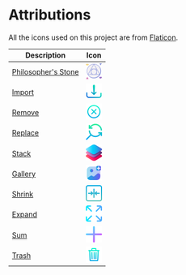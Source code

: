 # Attributions

All the icons used on this project are from [Flaticon](https://www.flaticon.com/).

| Description | Icon |
| ---- | ---- |
| [Philosopher's Stone](https://www.flaticon.com/free-icon/philosophers-stone_4330742?term=alchemy&page=1&position=33&origin=search&related_id=4330742) | <img src="philosophers-stone.png" width="32"> |
| [Import](https://www.flaticon.com/free-icon/download_6096626?term=import&page=1&position=58&origin=search&related_id=6096626) | <img src="import.png" width="32"> |
| [Remove](https://www.flaticon.com/free-icon/remove_3133904?term=remove&page=1&position=5&origin=search&related_id=3133904) | <img src="remove.png" width="32"> |
| [Replace](https://www.flaticon.com/free-icon/find_1665743?term=replace&page=1&position=18&origin=search&related_id=1665743) | <img src="replace.png" width="32"> |
| [Stack](https://www.flaticon.com/free-icon/layers_3308315?term=ui&page=1&position=2&origin=search&related_id=3308315) | <img src="stack.png" width="32"> |
| [Gallery](https://www.flaticon.com/free-icon/gallery_10054290?term=image&related_id=10054290) | <img src="gallery.png" width="32"> |
| [Shrink](https://www.flaticon.com/free-icon/shrink_4979964?term=shrink&page=2&position=20&origin=search&related_id=4979964) | <img src="shrink.png" width="32"> |
| [Expand](https://www.flaticon.com/free-icon/expand_747941?term=expand&page=2&position=12&origin=search&related_id=747941) | <img src="expand.png" width="32"> |
| [Sum](https://www.flaticon.com/free-icon/positive-sign_7782645?term=add&page=1&position=2&origin=search&related_id=7782645) | <img src="sum.png" width="32"> |
| [Trash](https://www.flaticon.com/free-icon/remove_3133791?term=remove&page=1&position=1&origin=search&related_id=3133791) | <img src="trash.png" width="32"> |







<!-- | Description (with the link)                                     | Icon (resized to 32px)  | file_name.png   |
| ------------------------------------------------------------- | ----------------------- | --------------- |
| [Philosopher's Stone](https://www.flaticon.com/free-icon/philosophers-stone_4330742?term=alchemy&page=1&position=33&origin=search&related_id=4330742) | <img src="philosophers-stone.png" width="32"> | philosophers-stone.png |
| [Import](https://www.flaticon.com/free-icon/download_6096626?term=import&page=1&position=58&origin=search&related_id=6096626) | <img src="import.png" width="32"> | [import.png](import.png) |
| [Remove](https://www.flaticon.com/free-icon/remove_3133904?term=remove&page=1&position=5&origin=search&related_id=3133904) | <img src="remove.png" width="32"> | [remove.png](remove.png) |
| [Replace](https://www.flaticon.com/free-icon/find_1665743?term=replace&page=1&position=18&origin=search&related_id=1665743) | <img src="replace.png" width="32"> | [replace.png](replace.png) |
| [Stack](https://www.flaticon.com/free-icon/layers_3308315?term=ui&page=1&position=2&origin=search&related_id=3308315) | <img src="stack.png" width="32"> | [stack.png](stack.png) |
| [Gallery](https://www.flaticon.com/free-icon/gallery_10054290?term=image&related_id=10054290) | <img src="gallery.png" width="32"> | [gallery.png](gallery.png) |
| [Shrink](https://www.flaticon.com/free-icon/shrink_4979964?term=shrink&page=2&position=20&origin=search&related_id=4979964) | <img src="shrink.png" width="32"> | [shrink.png](shrink.png) |
| [Expand](https://www.flaticon.com/free-icon/expand_747941?term=expand&page=2&position=12&origin=search&related_id=747941) | <img src="expand.png" width="32"> | [expand.png](expand.png) | -->
